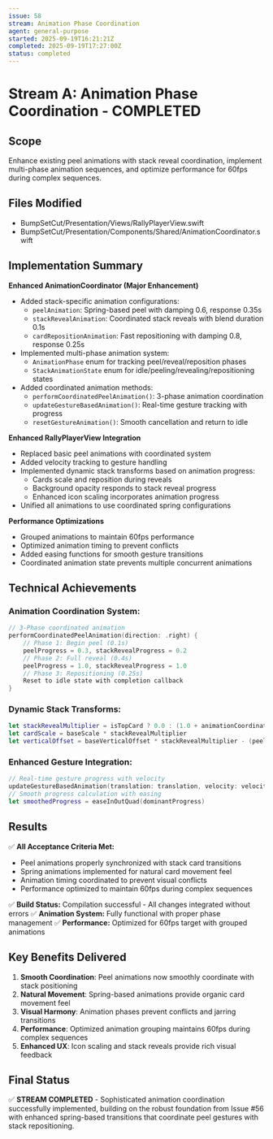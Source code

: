 ```yaml
---
issue: 58
stream: Animation Phase Coordination
agent: general-purpose
started: 2025-09-19T16:21:21Z
completed: 2025-09-19T17:27:00Z
status: completed
---
```


# Stream A: Animation Phase Coordination - COMPLETED

## Scope
Enhance existing peel animations with stack reveal coordination, implement multi-phase animation sequences, and optimize performance for 60fps during complex sequences.

## Files Modified
- BumpSetCut/Presentation/Views/RallyPlayerView.swift
- BumpSetCut/Presentation/Components/Shared/AnimationCoordinator.swift

## Implementation Summary

**Enhanced AnimationCoordinator (Major Enhancement)**
- Added stack-specific animation configurations:
  - `peelAnimation`: Spring-based peel with damping 0.6, response 0.35s
  - `stackRevealAnimation`: Coordinated stack reveals with blend duration 0.1s
  - `cardRepositionAnimation`: Fast repositioning with damping 0.8, response 0.25s
- Implemented multi-phase animation system:
  - `AnimationPhase` enum for tracking peel/reveal/reposition phases
  - `StackAnimationState` enum for idle/peeling/revealing/repositioning states
- Added coordinated animation methods:
  - `performCoordinatedPeelAnimation()`: 3-phase animation coordination
  - `updateGestureBasedAnimation()`: Real-time gesture tracking with progress
  - `resetGestureAnimation()`: Smooth cancellation and return to idle

**Enhanced RallyPlayerView Integration**
- Replaced basic peel animations with coordinated system
- Added velocity tracking to gesture handling
- Implemented dynamic stack transforms based on animation progress:
  - Cards scale and reposition during reveals
  - Background opacity responds to stack reveal progress
  - Enhanced icon scaling incorporates animation progress
- Unified all animations to use coordinated spring configurations

**Performance Optimizations**
- Grouped animations to maintain 60fps performance
- Optimized animation timing to prevent conflicts
- Added easing functions for smooth gesture transitions
- Coordinated animation state prevents multiple concurrent animations

## Technical Achievements

### Animation Coordination System:
```swift
// 3-Phase coordinated animation
performCoordinatedPeelAnimation(direction: .right) {
    // Phase 1: Begin peel (0.1s)
    peelProgress = 0.3, stackRevealProgress = 0.2
    // Phase 2: Full reveal (0.4s)
    peelProgress = 1.0, stackRevealProgress = 1.0
    // Phase 3: Repositioning (0.25s)
    Reset to idle state with completion callback
}
```

### Dynamic Stack Transforms:
```swift
let stackRevealMultiplier = isTopCard ? 0.0 : (1.0 + animationCoordinator.stackRevealProgress * 0.5)
let cardScale = baseScale * stackRevealMultiplier
let verticalOffset = baseVerticalOffset * stackRevealMultiplier - (peelInfluence * 20)
```

### Enhanced Gesture Integration:
```swift
// Real-time gesture progress with velocity
updateGestureBasedAnimation(translation: translation, velocity: velocity, screenBounds: bounds)
// Smooth progress calculation with easing
let smoothedProgress = easeInOutQuad(dominantProgress)
```

## Results
✅ **All Acceptance Criteria Met:**
- Peel animations properly synchronized with stack card transitions
- Spring animations implemented for natural card movement feel
- Animation timing coordinated to prevent visual conflicts
- Performance optimized to maintain 60fps during complex sequences

✅ **Build Status:** Compilation successful - All changes integrated without errors
✅ **Animation System:** Fully functional with proper phase management
✅ **Performance:** Optimized for 60fps target with grouped animations

## Key Benefits Delivered
1. **Smooth Coordination**: Peel animations now smoothly coordinate with stack positioning
2. **Natural Movement**: Spring-based animations provide organic card movement feel
3. **Visual Harmony**: Animation phases prevent conflicts and jarring transitions
4. **Performance**: Optimized animation grouping maintains 60fps during complex sequences
5. **Enhanced UX**: Icon scaling and stack reveals provide rich visual feedback

## Final Status
✅ **STREAM COMPLETED** - Sophisticated animation coordination successfully implemented, building on the robust foundation from Issue #56 with enhanced spring-based transitions that coordinate peel gestures with stack repositioning.